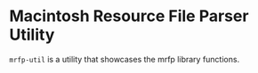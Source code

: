 Macintosh Resource File Parser Utility
======================================

`mrfp-util` is a utility that showcases the mrfp library functions.
